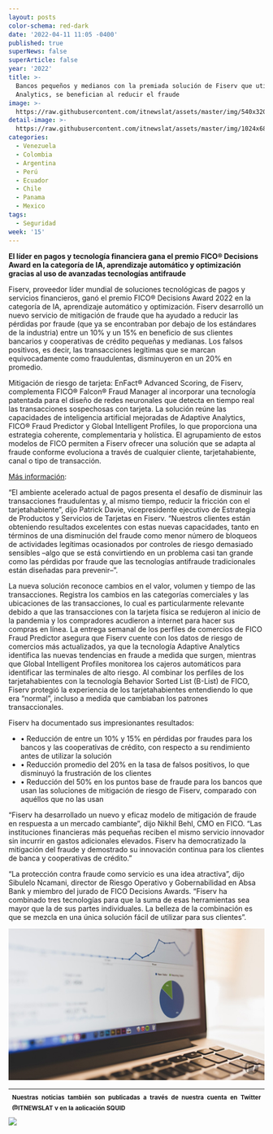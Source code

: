 ```yaml
---
layout: posts
color-schema: red-dark
date: '2022-04-11 11:05 -0400'
published: true
superNews: false
superArticle: false
year: '2022'
title: >-
  Bancos pequeños y medianos con la premiada solución de Fiserv que utiliza FICO
  Analytics, se benefician al reducir el fraude
image: >-
  https://raw.githubusercontent.com/itnewslat/assets/master/img/540x320/analisis-bancarios-p.jpg
detail-image: >-
  https://raw.githubusercontent.com/itnewslat/assets/master/img/1024x680/analisis-bancarios-g.jpg
categories:
  - Venezuela
  - Colombia
  - Argentina
  - Perú
  - Ecuador
  - Chile
  - Panama
  - Mexico
tags:
  - Seguridad
week: '15'
---
```

**El líder en pagos y tecnología financiera gana el premio FICO® Decisions Award en la categoría de IA, aprendizaje automático y optimización gracias al uso de avanzadas tecnologías antifraude**

Fiserv, proveedor líder mundial de soluciones tecnológicas de pagos y servicios financieros, ganó el premio FICO® Decisions Award 2022 en la categoría de IA, aprendizaje automático y optimización. Fiserv desarrolló un nuevo servicio de mitigación de fraude que ha ayudado a reducir las pérdidas por fraude (que ya se encontraban por debajo de los estándares de la industria) entre un 10% y un 15% en beneficio de sus clientes bancarios y cooperativas de crédito pequeñas y medianas. Los falsos positivos, es decir, las transacciones legítimas que se marcan equivocadamente como fraudulentas, disminuyeron en un 20% en promedio.

Mitigación de riesgo de tarjeta: EnFact® Advanced Scoring, de Fiserv, complementa FICO® Falcon® Fraud Manager al incorporar una tecnología patentada para el diseño de redes neuronales que detecta en tiempo real las transacciones sospechosas con tarjeta. La solución reúne las capacidades de inteligencia artificial mejoradas de Adaptive Analytics, FICO® Fraud Predictor y Global Intelligent Profiles, lo que proporciona una estrategia coherente, complementaria y holística. El agrupamiento de estos modelos de FICO permiten a Fiserv ofrecer una solución que se adapta al fraude conforme evoluciona a través de cualquier cliente, tarjetahabiente, canal o tipo de transacción. 
 
[Más información](https://www.fico.com/en/latest-thinking/solution-sheet/fico-falcon-fraud-manager-partners): 
 
“El ambiente acelerado actual de pagos presenta el desafío de disminuir las transacciones fraudulentas y, al mismo tiempo, reducir la fricción con el tarjetahabiente”, dijo Patrick Davie, vicepresidente ejecutivo de Estrategia de Productos y Servicios de Tarjetas en Fiserv. “Nuestros clientes están obteniendo resultados excelentes con estas nuevas capacidades, tanto en términos de una disminución del fraude como menor número de bloqueos de actividades legítimas ocasionados por controles de riesgo demasiado sensibles –algo que se está convirtiendo en un problema casi tan grande como las pérdidas por fraude que las tecnologías antifraude tradicionales están diseñadas para prevenir–”.  

La nueva solución reconoce cambios en el valor, volumen y tiempo de las transacciones. Registra los cambios en las categorías comerciales y las ubicaciones de las transacciones, lo cual es particularmente relevante debido a que las transacciones con la tarjeta física se redujeron al inicio de la pandemia y los compradores acudieron a internet para hacer sus compras en línea. La entrega semanal de los perfiles de comercios de FICO Fraud Predictor asegura que Fiserv cuente con los datos de riesgo de comercios más actualizados, ya que la tecnología Adaptive Analytics identifica las nuevas tendencias en fraude a medida que surgen, mientras que Global Intelligent Profiles monitorea los cajeros automáticos para identificar las terminales de alto riesgo. Al combinar los perfiles de los tarjetahabientes con la tecnología Behavior Sorted List (B-List) de FICO, Fiserv protegió la experiencia de los tarjetahabientes entendiendo lo que era “normal”, incluso a medida que cambiaban los patrones transaccionales.
 
Fiserv ha documentado sus impresionantes resultados:
 
- •	Reducción de entre un 10% y 15% en pérdidas por fraudes para los bancos y las cooperativas de crédito, con respecto a su rendimiento antes de utilizar la solución  
- •	Reducción promedio del 20% en la tasa de falsos positivos, lo que disminuyó la frustración de los clientes 
- •	Reducción del 50% en los puntos base de fraude para los bancos que usan las soluciones de mitigación de riesgo de Fiserv, comparado con aquéllos que no las usan

“Fiserv ha desarrollado un nuevo y eficaz modelo de mitigación de fraude en respuesta a un mercado cambiante”, dijo Nikhil Behl, CMO en FICO. “Las instituciones financieras más pequeñas reciben el mismo servicio innovador sin incurrir en gastos adicionales elevados. Fiserv ha democratizado la mitigación del fraude y demostrado su innovación continua para los clientes de banca y cooperativas de crédito.” 
 
“La protección contra fraude como servicio es una idea atractiva”, dijo Sibulelo Ncamani, director de Riesgo Operativo y Gobernabilidad en Absa Bank y miembro del jurado de FICO Decisions Awards. “Fiserv ha combinado tres tecnologías para que la suma de esas herramientas sea mayor que la de sus partes individuales. La belleza de la combinación es que se mezcla en una única solución fácil de utilizar para sus clientes”.
 
![](https://raw.githubusercontent.com/itnewslat/assets/master/img/540x320/analisis-bancarios-p.jpg)

<table style="height: 42px;" width="569">
<tbody>
<tr>
<td style="text-align: justify;"><sub><strong>Nuestras noticias también son publicadas a través de nuestra cuenta en Twitter <a href="https://twitter.com/itnewslat?lang=es">@ITNEWSLAT</a> y en la aplicación <a href="https://squidapp.co/en/">SQUID</a></strong></sub></td>
</tr>
</tbody>
</table>

<img src="https://tracker.metricool.com/c3po.jpg?hash=56f88a41e39ab42c063cc51676587a04"/>


